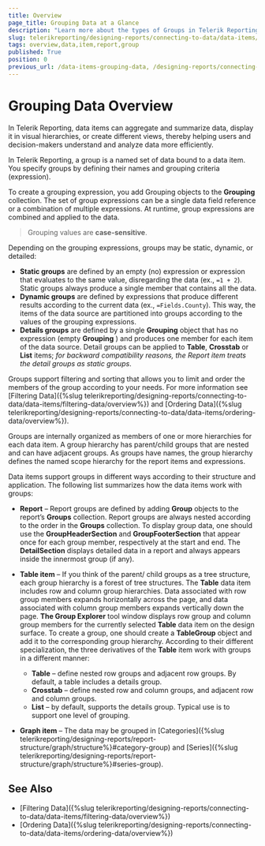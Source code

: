 ```yaml
---
title: Overview
page_title: Grouping Data at a Glance
description: "Learn more about the types of Groups in Telerik Reporting and the basics of Grouping your Data in the Report and the other data items."
slug: telerikreporting/designing-reports/connecting-to-data/data-items/grouping-data/overview
tags: overview,data,item,report,group
published: True
position: 0
previous_url: /data-items-grouping-data, /designing-reports/connecting-to-data/data-items/grouping-data/
---
```


# Grouping Data Overview

In Telerik Reporting, data items can aggregate and summarize data, display it in visual hierarchies, or create different views, thereby helping users and decision-makers understand and analyze data more efficiently.

In Telerik Reporting, a group is a named set of data bound to a data item. You specify groups by defining their names and grouping criteria (expression).

To create a grouping expression, you add Grouping objects to the __Grouping__ collection. The set of group expressions can be a single data field reference or a combination of multiple expressions. At runtime, group expressions are combined and applied to the data.

> Grouping values are __case-sensitive__.

Depending on the grouping expressions, groups may be static, dynamic, or detailed:

* __Static groups__ are defined by an empty (no) expression or expression that evaluates to the same value, disregarding the data (ex., `=1 + 2`). Static groups always produce a single member that contains all the data.
* __Dynamic groups__ are defined by expressions that produce different results according to the current data (ex., `=Fields.County`). This way, the items of the data source are partitioned into groups according to the values of the grouping expressions.
* __Details groups__ are defined by a single __Grouping__ object that has no expression (empty __Grouping__ ) and produces one member for each item of the data source. Detail groups can be applied to __Table__, __Crosstab__ or __List__ items; *for backward compatibility reasons, the Report item treats the detail groups as static groups*.

Groups support filtering and sorting that allows you to limit and order the members of the group according to your needs. For more information see [Filtering Data]({%slug telerikreporting/designing-reports/connecting-to-data/data-items/filtering-data/overview%}) and [Ordering Data]({%slug telerikreporting/designing-reports/connecting-to-data/data-items/ordering-data/overview%}).

Groups are internally organized as members of one or more hierarchies for each data item. A group hierarchy has parent/child groups that are nested and can have adjacent groups. As groups have names, the group hierarchy defines the named scope hierarchy for the report items and expressions.

Data items support groups in different ways according to their structure and application. The following list summarizes how the data items work with groups:

* __Report__ – Report groups are defined by adding __Group__ objects to the report’s __Groups__ collection. Report groups are always nested according to the order in the __Groups__ collection. To display group data, one should use the __GroupHeaderSection__ and __GroupFooterSection__ that appear once for each group member, respectively at the start and end. The __DetailSection__ displays detailed data in a report and always appears inside the innermost group (if any).
* __Table item__ – If you think of the parent/ child groups as a tree structure, each group hierarchy is a forest of tree structures. The __Table__ data item includes row and column group hierarchies. Data associated with row group members expands horizontally across the page, and data associated with column group members expands vertically down the page. __The Group Explorer__ tool window displays row group and column group members for the currently selected __Table__ data item on the design surface. To create a group, one should create a __TableGroup__ object and add it to the corresponding group hierarchy. According to their different specialization, the three derivatives of the __Table__ item work with groups in a different manner:

	* __Table__ – define nested row groups and adjacent row groups. By default, a table includes a details group.
	* __Crosstab__ – define nested row and column groups, and adjacent row and column groups.
	* __List__ – by default, supports the details group. Typical use is to support one level of grouping.

* __Graph item__ – The data may be grouped in [Categories]({%slug telerikreporting/designing-reports/report-structure/graph/structure%}#category-group) and [Series]({%slug telerikreporting/designing-reports/report-structure/graph/structure%}#series-group).

## See Also

* [Filtering Data]({%slug telerikreporting/designing-reports/connecting-to-data/data-items/filtering-data/overview%})
* [Ordering Data]({%slug telerikreporting/designing-reports/connecting-to-data/data-items/ordering-data/overview%})
